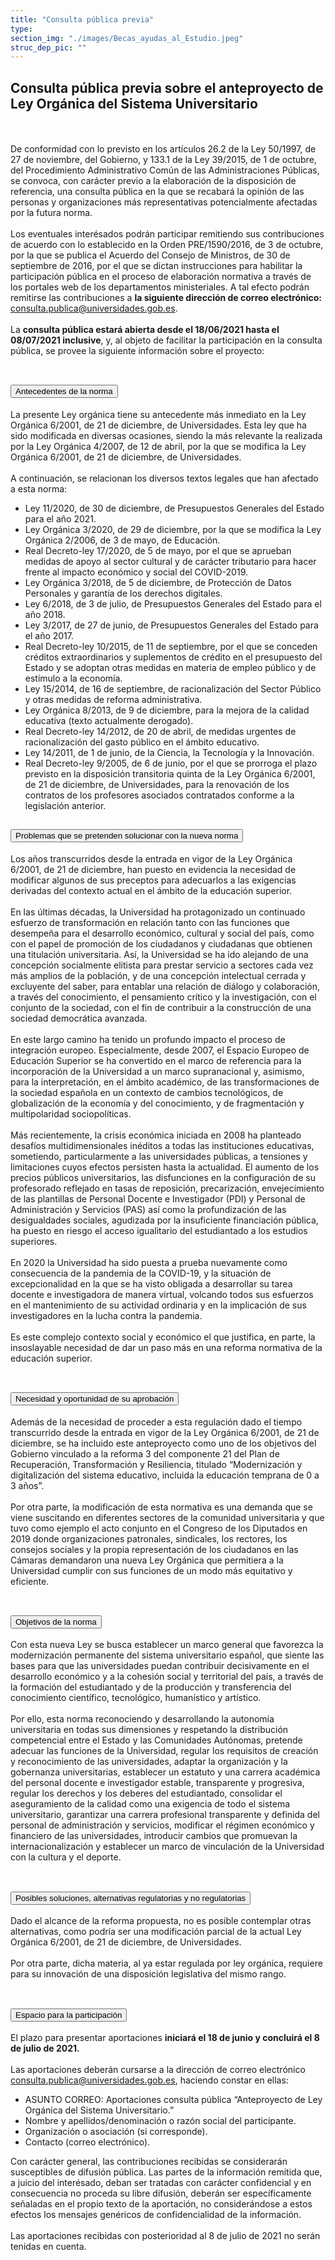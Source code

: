 ```yaml
---
title: "Consulta pública previa"
type: 
section_img: "./images/Becas_ayudas_al_Estudio.jpeg"
struc_dep_pic: ""
---
```

## Consulta pública previa sobre el anteproyecto de Ley Orgánica del Sistema Universitario
<br><br>
De conformidad con lo previsto en los artículos 26.2 de la Ley 50/1997, de 27 de noviembre, del Gobierno, y 133.1 de la Ley 39/2015, de 1 de octubre, del Procedimiento Administrativo Común de las Administraciones Públicas, se convoca, con carácter previo a la elaboración de la disposición de referencia, una consulta pública en la que se recabará la opinión de las personas y organizaciones más representativas potencialmente afectadas por la futura norma.  <br><br>
Los eventuales interésados podrán participar remitiendo sus contribuciones de acuerdo con lo establecido en la Orden PRE/1590/2016, de 3 de octubre, por la que se publica el Acuerdo del Consejo de Ministros, de 30 de septiembre de 2016, por el que se dictan instrucciones para habilitar la participación pública en el proceso de elaboración normativa a través de los portales web de los departamentos ministeriales. A tal efecto podrán remitirse las contribuciones a <b>la siguiente dirección de correo electrónico:</b> <a href="mailto:consulta.publica@universidades.gob.es">consulta.publica@universidades.gob.es</a>.  <br><br>
La <b>consulta pública estará abierta desde el 18/06/2021 hasta el 08/07/2021 inclusive</b>, y, al objeto de facilitar la participación en la consulta pública, se provee la siguiente información sobre el proyecto:<br><br>
<section>
    <article>
        <div class="container container_xl_accoordion p-0">
            <div class="row mt-4">
                <div class="col-lg-12 content_collapse mb-120">
                                <div class="accordion" id="accordionPanelsStayOpenExample">
                                    <div class="accordion-item">
                                        <h2 class="accordion-header" id="panelsStayOpen-headingOne">
                                            <button class="accordion-button collapsed" type="button" data-bs-toggle="collapse" data-bs-target="#panelsStayOpen-collapseOne" aria-expanded="false" aria-controls="panelsStayOpen-collapseOne">
                                               Antecedentes de la norma
                                            </button>
                                        </h2>
                                        <div id="panelsStayOpen-collapseOne" class="accordion-collapse collapse " aria-labelledby="panelsStayOpen-headingOne">
                                            <div class="accordion-body">
                                                <article id="section_link">
                                                    <div class="container-fluid">
                                                        <div class="row">
                                                            <div class="col-12">
                                                                La presente Ley orgánica tiene su antecedente más inmediato en la Ley Orgánica 6/2001, de 21 de diciembre, de Universidades. Esta ley que ha sido modificada en diversas ocasiones, siendo la más relevante la realizada por la Ley Orgánica 4/2007, de 12 de abril, por la que se modifica la Ley Orgánica 6/2001, de 21 de diciembre, de Universidades.  <br><br>
								A continuación, se relacionan los diversos textos legales que han afectado a esta norma:  
								<ul>
									<li>Ley 11/2020, de 30 de diciembre, de Presupuestos Generales del Estado para el año 2021. </li>
									<li>Ley Orgánica 3/2020, de 29 de diciembre, por la que se modifica la Ley Orgánica 2/2006, de 3 de mayo, de Educación. </li>
									<li>Real Decreto-ley 17/2020, de 5 de mayo, por el que se aprueban medidas de apoyo al sector cultural y de carácter tributario para hacer frente al impacto económico y social del COVID-2019. </li>
									<li>Ley Orgánica 3/2018, de 5 de diciembre, de Protección de Datos Personales y garantía de los derechos digitales. </li>
									<li>Ley 6/2018, de 3 de julio, de Presupuestos Generales del Estado para el año 2018. </li>
									<li>Ley 3/2017, de 27 de junio, de Presupuestos Generales del Estado para el año 2017. </li>
									<li>Real Decreto-ley 10/2015, de 11 de septiembre, por el que se conceden créditos extraordinarios y suplementos de crédito en el presupuesto del Estado y se adoptan otras medidas en materia de empleo público y de estímulo a la economía. </li>
									<li>Ley 15/2014, de 16 de septiembre, de racionalización del Sector Público y otras medidas de reforma administrativa. </li>
									<li>Ley Orgánica 8/2013, de 9 de diciembre, para la mejora de la calidad educativa (texto actualmente derogado). </li>
									<li>Real Decreto-ley 14/2012, de 20 de abril, de medidas urgentes de racionalización del gasto público en el ámbito educativo. </li>
									<li>Ley 14/2011, de 1 de junio, de la Ciencia, la Tecnología y la Innovación. </li>
									<li>Real Decreto-ley 9/2005, de 6 de junio, por el que se prorroga el plazo previsto en la disposición transitoria quinta de la Ley Orgánica 6/2001, de 21 de diciembre, de Universidades, para la renovación de los contratos de los profesores asociados contratados conforme a la legislación anterior.</li>
								</ul>
                                                            </div>
                                                        </div>
                                                    </div>
                                                </article>
                                            </div>
                                        </div>
                                    </div>
                                    <div class="accordion-item">
                                        <h2 class="accordion-header" id="panelsStayOpen-headingTwo">
                                            <button class="accordion-button collapsed" type="button" data-bs-toggle="collapse" data-bs-target="#panelsStayOpen-collapseTwo" aria-expanded="false">
                                                Problemas que se pretenden solucionar con la nueva norma
                                            </button>
                                        </h2>
                                        <div id="panelsStayOpen-collapseTwo" class="accordion-collapse collapse" aria-labelledby="panelsStayOpen-headingTwo">
                                            <div class="accordion-body">
                                                <article id="section_link">
                                                    <div class="container-fluid">
                                                        <div class="row">
                                                            <div class="col-12">
								Los años transcurridos desde la entrada en vigor de la Ley Orgánica 6/2001, de 21 de diciembre, han puesto en evidencia la necesidad de modificar algunos de sus preceptos para adecuarlos a las exigencias derivadas del contexto actual en el ámbito de la educación superior.  <br><br>
								En las últimas décadas, la Universidad ha protagonizado un continuado esfuerzo de transformación en relación tanto con las funciones que desempeña para el desarrollo económico, cultural y social del país, como con el papel de promoción de los ciudadanos y ciudadanas que obtienen una titulación universitaria. Así, la Universidad se ha ido alejando de una concepción socialmente elitista para prestar servicio a sectores cada vez más amplios de la población, y de una concepción intelectual cerrada y excluyente del saber, para entablar una relación de diálogo y colaboración, a través del conocimiento, el pensamiento crítico y la investigación, con el conjunto de la sociedad, con el fin de contribuir a la construcción de una sociedad democrática avanzada.  <br><br>
								En este largo camino ha tenido un profundo impacto el proceso de integración europeo. Especialmente, desde 2007, el Espacio Europeo de Educación Superior se ha convertido en el marco de referencia para la incorporación de la Universidad a un marco supranacional y, asimismo, para la interpretación, en el ámbito académico, de las transformaciones de la sociedad española en un contexto de cambios tecnológicos, de globalización de la economía y del conocimiento, y de fragmentación y multipolaridad sociopolíticas.  <br><br>
								Más recientemente, la crisis económica iniciada en 2008 ha planteado desafíos multidimensionales inéditos a todas las instituciones educativas, sometiendo, particularmente a las universidades públicas, a tensiones y limitaciones cuyos efectos persisten hasta la actualidad. El aumento de los precios públicos universitarios, las disfunciones en la configuración de su profesorado reflejado en tasas de reposición, precarización, envejecimiento de las plantillas de Personal Docente e Investigador (PDI) y Personal de Administración y Servicios (PAS) así como la profundización de las desigualdades sociales, agudizada por la insuficiente financiación pública, ha puesto en riesgo el acceso igualitario del estudiantado a los estudios superiores.  <br><br>
								En 2020 la Universidad ha sido puesta a prueba nuevamente como consecuencia de la pandemia de la COVID-19, y la situación de excepcionalidad en la que se ha visto obligada a desarrollar su tarea docente e investigadora de manera virtual, volcando todos sus esfuerzos en el mantenimiento de su actividad ordinaria y en la implicación de sus investigadores en la lucha contra la pandemia.  <br><br>
								Es este complejo contexto social y económico el que justifica, en parte, la insoslayable necesidad de dar un paso más en una reforma normativa de la educación superior.  <br><br>
                                                            </div>
                                                        </div>
                                                    </div>
                                                </article>
                                            </div>
                                        </div>
				</div>
                                    <div class="accordion-item">
                                        <h2 class="accordion-header" id="panelsStayOpen-headingTree">
                                            <button class="accordion-button collapsed" type="button" data-bs-toggle="collapse" data-bs-target="#panelsStayOpen-collapseTree" aria-expanded="false">
                                                 Necesidad y oportunidad de su aprobación
                                            </button>
                                        </h2>
                                        <div id="panelsStayOpen-collapseTree" class="accordion-collapse collapse" aria-labelledby="panelsStayOpen-headingTree">
                                            <div class="accordion-body">
                                                <article id="section_link">
                                                    <div class="container-fluid">
                                                        <div class="row">
                                                            <div class="col-12">
                                                        	Además de la necesidad de proceder a esta regulación dado el tiempo transcurrido desde la entrada en vigor de la Ley Orgánica 6/2001, de 21 de diciembre, se ha incluido este anteproyecto como uno de los objetivos del Gobierno vinculado a la reforma 3 del componente 21 del Plan de Recuperación, Transformación y Resiliencia, titulado “Modernización y digitalización del sistema educativo, incluida la educación temprana de 0 a 3 años”.  <br><br>
								Por otra parte, la modificación de esta normativa es una demanda que se viene suscitando en diferentes sectores de la comunidad universitaria y que tuvo como ejemplo el acto conjunto en el Congreso de los Diputados en 2019 donde organizaciones patronales, sindicales, los rectores, los consejos sociales y la propia representación de los ciudadanos en las Cámaras demandaron una nueva Ley Orgánica que permitiera a la Universidad cumplir con sus funciones de un modo más equitativo y eficiente. <br><br> 
								</div>
                                                        </div>
                                                    </div>
                                                </article>
                                            </div>
                                        </div>
                                    </div>
                                    <div class="accordion-item">
                                        <h2 class="accordion-header" id="panelsStayOpen-headingFour">
                                            <button class="accordion-button collapsed" type="button" data-bs-toggle="collapse" data-bs-target="#panelsStayOpen-collapseFour" aria-expanded="false">
                                                Objetivos de la norma
						</button>
                                        </h2>
                                        <div id="panelsStayOpen-collapseFour" class="accordion-collapse collapse" aria-labelledby="panelsStayOpen-headingFour">
                                            <div class="accordion-body">
                                                <article id="section_link">
                                                    <div class="container-fluid">
                                                        <div class="row">
                                                            <div class="col-12">
                                                              Con esta nueva Ley se busca establecer un marco general que favorezca la modernización permanente del sistema universitario español, que siente las bases para que las universidades puedan contribuir decisivamente en el desarrollo económico y a la cohesión social y territorial del país, a través de la formación del estudiantado y de la producción y transferencia del conocimiento científico, tecnológico, humanístico y artístico.<br><br>
								Por ello, esta norma reconociendo y desarrollando la autonomía universitaria en todas sus dimensiones y respetando la distribución competencial entre el Estado y las Comunidades Autónomas, pretende adecuar las funciones de la Universidad, regular los requisitos de creación y reconocimiento de las universidades, adaptar la organización y la gobernanza universitarias, establecer un estatuto y una carrera académica del personal docente e investigador estable, transparente y progresiva, regular los derechos y los deberes del estudiantado, consolidar el aseguramiento de la calidad como una exigencia de todo el sistema universitario, garantizar una carrera profesional transparente y definida del personal de administración y servicios, modificar el régimen económico y financiero de las universidades, introducir cambios que promuevan la internacionalización y establecer un marco de vinculación de la Universidad con la cultura y el deporte.<br><br>
                                                          </div>
                                                        </div>
                                                    </div>
                                                </article>
                                            </div>
                                        </div>
					</div>
										<div class="accordion-item">
                                        <h2 class="accordion-header" id="panelsStayOpen-headingFive">
                                            <button class="accordion-button collapsed" type="button" data-bs-toggle="collapse" data-bs-target="#panelsStayOpen-collapseFive" aria-expanded="false">
                                                Posibles soluciones, alternativas regulatorias y no regulatorias
                                            </button>
                                        </h2>
                                        <div id="panelsStayOpen-collapseFive" class="accordion-collapse collapse" aria-labelledby="panelsStayOpen-headingFive">
                                            <div class="accordion-body">
                                                <article id="section_link">
                                                    <div class="container-fluid">
                                                        <div class="row">
                                                            <div class="col-12">
                                                                Dado el alcance de la reforma propuesta, no es posible contemplar otras alternativas, como podría ser una modificación parcial de la actual Ley Orgánica 6/2001, de 21 de diciembre, de Universidades.<br><br>
								Por otra parte, dicha materia, al ya estar regulada por ley orgánica, requiere para su innovación de una disposición legislativa del mismo rango.<br><br>
                                                            </div>
                                                        </div>
                                                    </div>
                                                </article>
                                            </div>
                                        </div>
                                    </div>
					<div class="accordion-item">
                                        <h2 class="accordion-header" id="panelsStayOpen-headingSix">
                                            <button class="accordion-button collapsed" type="button" data-bs-toggle="collapse" data-bs-target="#panelsStayOpen-collapseSix" aria-expanded="false">
                                                Espacio para la participación
                                            </button>
                                        </h2>
                                        <div id="panelsStayOpen-collapseSix" class="accordion-collapse collapse" aria-labelledby="panelsStayOpen-headingSix">
                                            <div class="accordion-body">
                                                <article id="section_link">
                                                    <div class="container-fluid">
                                                        <div class="row">
                                                            <div class="col-12">
								El plazo para presentar aportaciones <b>iniciará el 18 de junio y concluirá el 8 de julio de 2021.</b><br><br>
								Las aportaciones deberán cursarse a la dirección de correo electrónico <a href="mailto:consulta.publica@universidades.gob.es">consulta.publica@universidades.gob.es</a>, haciendo constar en ellas:  
								<ul>
									<li>ASUNTO CORREO: Aportaciones consulta pública “Anteproyecto de Ley Orgánica del Sistema Universitario.” </li>
									<li>Nombre y apellidos/denominación o razón social del participante. </li>
									<li>Organización o asociación (si corresponde). </li>
									<li>Contacto (correo electrónico). </li>
								</ul>
								Con carácter general, las contribuciones recibidas se considerarán susceptibles de difusión pública. Las partes de la información remitida que, a juicio del interésado, deban ser tratadas con carácter confidencial y en consecuencia no proceda su libre difusión, deberán ser específicamente señaladas en el propio texto de la aportación, no considerándose a estos efectos los mensajes genéricos de confidencialidad de la información.  <br><br>
								Las aportaciones recibidas con posterioridad al 8 de julio de 2021 no serán tenidas en cuenta.  <br><br>
 							</div>
                                            </div>
                                        </div>
                                    </article>
                                </div>
                            </div>
                        </div>         
                    </div>
                </div>
            </div>
        </div>
    </article>
</section>
